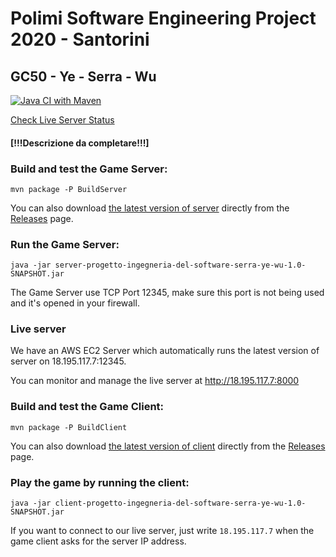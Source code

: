 # Polimi Software Engineering Project 2020 - Santorini
## GC50 - Ye - Serra - Wu

[![Java CI with Maven](https://github.com/Kishin98/ing-sw-2020-ye-serra-wu/workflows/Java%20CI%20with%20Maven/badge.svg)](https://github.com/Kishin98/ing-sw-2020-ye-serra-wu/actions) 

[Check Live Server Status](http://18.195.117.7:8000)

#### [!!!Descrizione da completare!!!]

### Build and test the Game Server:
```
mvn package -P BuildServer
```
You can also download [the latest version of server](https://github.com/Kishin98/ing-sw-2020-ye-serra-wu/releases/download/tip/server-progetto-ingegneria-del-software-serra-ye-wu-1.0-SNAPSHOT.jar) directly from the [Releases](https://github.com/Kishin98/ing-sw-2020-ye-serra-wu/releases) page.


### Run the Game Server:
```
java -jar server-progetto-ingegneria-del-software-serra-ye-wu-1.0-SNAPSHOT.jar
```
The Game Server use TCP Port 12345, make sure this port is not being used and it's opened in your firewall.

### Live server
We have an AWS EC2 Server which automatically runs the latest version of server on 18.195.117.7:12345.

You can monitor and manage the live server at http://18.195.117.7:8000

### Build and test the Game Client: 
```
mvn package -P BuildClient
```
You can also download [the latest version of client](https://github.com/Kishin98/ing-sw-2020-ye-serra-wu/releases/download/tip/client-progetto-ingegneria-del-software-serra-ye-wu-1.0-SNAPSHOT.jar) directly from the [Releases](https://github.com/Kishin98/ing-sw-2020-ye-serra-wu/releases) page.

### Play the game by running the client:
```
java -jar client-progetto-ingegneria-del-software-serra-ye-wu-1.0-SNAPSHOT.jar
```
If you want to connect to our live server, just write `18.195.117.7` when the game client asks for the server IP address.
